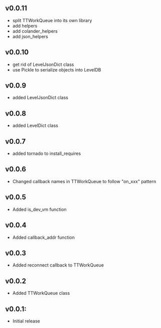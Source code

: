 ## v0.0.11
* split TTWorkQueue into its own library
* add helpers
* add colander_helpers
* add json_helpers

## v0.0.10
* get rid of LevelJsonDict class
* use Pickle to serialize objects into LevelDB

## v0.0.9
* added LevelJsonDict class

## v0.0.8
* added LevelDict class

## v0.0.7
* added tornado to install_requires

## v0.0.6
* Changed callback names in TTWorkQueue to follow "on_xxx" pattern

## v0.0.5
* Added is_dev_vm function

## v0.0.4
* Added callback_addr function

## v0.0.3
* Added reconnect callback to TTWorkQueue

## v0.0.2

* Added TTWorkQueue class

## v0.0.1:

* Initial release
